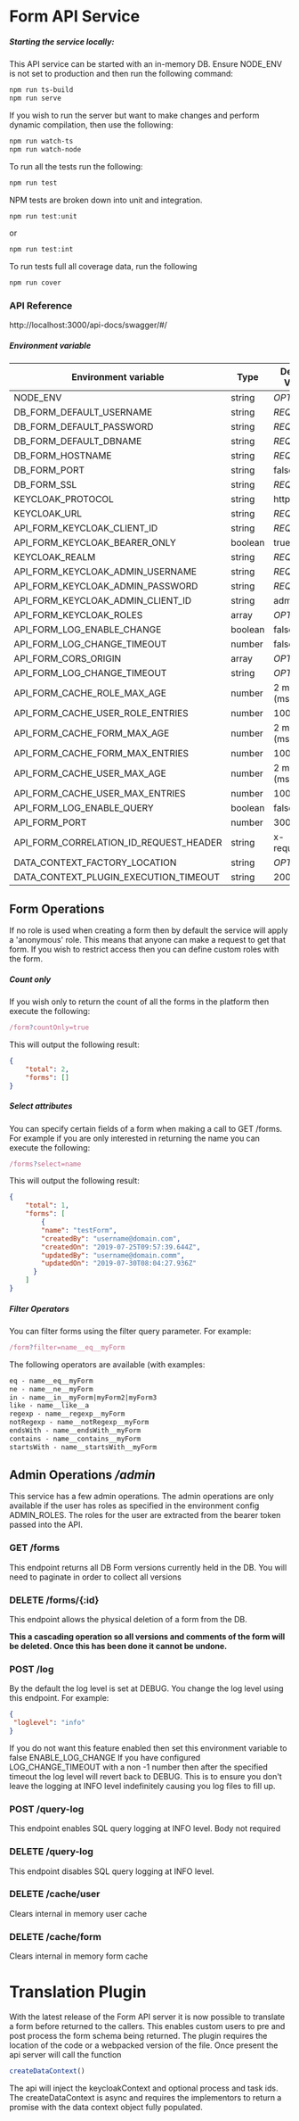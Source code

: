 # Form API Service

##### Starting the service locally:

This API service can be started with an in-memory DB. Ensure NODE_ENV is not set to production and then run the following command:

```bash
npm run ts-build
npm run serve
```

If you wish to run the server but want to make changes and perform dynamic compilation, then use the following:

```bash
npm run watch-ts
npm run watch-node
``` 

To run all the tests run the following:
```bash
npm run test
```

NPM tests are broken down into unit and integration.

```bash
npm run test:unit
```
or
```bash
npm run test:int
```

To run tests full all coverage data, run the following

```bash
npm run cover
```


### API Reference 
http://localhost:3000/api-docs/swagger/#/

##### Environment variable

|Environment variable 	               |Type 	    |Default Value 	|
|--------------------------------------|------------|-------------------|
|NODE_ENV                              |string    	| *OPTIONAL*        |   
|DB_FORM_DEFAULT_USERNAME              |string    	| *REQUIRED*        |                       
|DB_FORM_DEFAULT_PASSWORD              |string    	| *REQUIRED*        |                       
|DB_FORM_DEFAULT_DBNAME                |string    	| *REQUIRED*        |                       
|DB_FORM_HOSTNAME                      |string    	| *REQUIRED*        |                       
|DB_FORM_PORT                          |string    	| false             |                       
|DB_FORM_SSL                           |string    	| *REQUIRED*        |  
|KEYCLOAK_PROTOCOL                     |string    	| http://           |         
|KEYCLOAK_URL                          |string    	| *REQUIRED*        |   
|API_FORM_KEYCLOAK_CLIENT_ID           |string    	| *REQUIRED*        |                       
|API_FORM_KEYCLOAK_BEARER_ONLY         |boolean    	| true           	|                       
|KEYCLOAK_REALM                        |string    	| *REQUIRED*        |                       
|API_FORM_KEYCLOAK_ADMIN_USERNAME      |string    	| *REQUIRED*        |                       
|API_FORM_KEYCLOAK_ADMIN_PASSWORD      |string    	| *REQUIRED*        |                       
|API_FORM_KEYCLOAK_ADMIN_CLIENT_ID     |string    	| admin-cli         |                       
|API_FORM_KEYCLOAK_ROLES               |array       | *OPTIONAL*        |
|API_FORM_LOG_ENABLE_CHANGE            |boolean    	| false             |  
|API_FORM_LOG_CHANGE_TIMEOUT           |number    	| false             |
|API_FORM_CORS_ORIGIN                  |array       | *OPTIONAL*        |
|API_FORM_LOG_CHANGE_TIMEOUT           |string      | *OPTIONAL*        |
|API_FORM_CACHE_ROLE_MAX_AGE           |number      | 2 mins (ms)       |
|API_FORM_CACHE_USER_ROLE_ENTRIES      |number      | 100               |
|API_FORM_CACHE_FORM_MAX_AGE           |number      | 2 mins (ms)       |
|API_FORM_CACHE_FORM_MAX_ENTRIES       |number      | 100               |
|API_FORM_CACHE_USER_MAX_AGE           |number      | 2 mins (ms)       |
|API_FORM_CACHE_USER_MAX_ENTRIES       |number      | 100               |
|API_FORM_LOG_ENABLE_QUERY             |boolean     | false             |
|API_FORM_PORT                         |number      | 3000              |
|API_FORM_CORRELATION_ID_REQUEST_HEADER|string      | x-request-id      |
|DATA_CONTEXT_FACTORY_LOCATION         |string      | *OPTIONAL*        |
|DATA_CONTEXT_PLUGIN_EXECUTION_TIMEOUT |string      | 20000             |


                                     
## Form Operations

If no role is used when creating a form then by default the service will apply a 'anonymous' role. This
means that anyone can make a request to get that form. If you wish to restrict access then you can define custom roles with the form.


##### Count only 

If you wish only to return the count of all the forms in the platform then execute the following:

```js
/form?countOnly=true
```

This will output the following result:

```json
{
    "total": 2,
    "forms": []
}
```

##### Select attributes

You can specify certain fields of a form when making a call to GET /forms. For example if you are only interested in returning the name you can execute the following:

```js
/forms?select=name
```

This will output the following result:

```json
{
    "total": 1,
    "forms": [
        {
        "name": "testForm",
        "createdBy": "username@domain.com",
        "createdOn": "2019-07-25T09:57:39.644Z",
        "updatedBy": "username@domain.comm",
        "updatedOn": "2019-07-30T08:04:27.936Z"
      }
    ]
}
```

##### Filter Operators

You can filter forms using the filter query parameter. For example:

```js
/form?filter=name__eq__myForm
``` 

The following operators are available (with examples:
```markdown
eq - name__eq__myForm
ne - name__ne__myForm
in - name__in__myForm|myForm2|myForm3
like - name__like__a
regexp - name__regexp__myForm
notRegexp - name__notRegexp__myForm
endsWith - name__endsWith__myForm
contains - name__contains__myForm
startsWith - name__startsWith__myForm
```

## Admin Operations */admin*

This service has a few admin operations. The admin operations are only available if the user has roles as specified in the environment config ADMIN_ROLES. The roles for the user
are extracted from the bearer token passed into the API.

### GET /forms 
This endpoint returns all DB Form versions currently held in the DB. You will need to paginate in order to collect all versions

### DELETE /forms/{:id}

This endpoint allows the physical deletion of a form from the DB. 

**This a cascading operation so all versions and comments of the form will be deleted. Once this has been done it cannot be undone.**

### POST /log

By the default the log level is set at DEBUG. You change the log level using this endpoint. For example:
```json
{
 "loglevel": "info"
}
```
If you do not want this feature enabled then set this environment variable to false ENABLE_LOG_CHANGE
If you have configured LOG_CHANGE_TIMEOUT with a non -1 number then after the specified timeout the log level will revert back to DEBUG. This is to ensure you don't leave the logging at INFO level indefinitely causing you log files to fill up.

### POST /query-log
This endpoint enables SQL query logging at INFO level. Body not required

### DELETE /query-log
This endpoint disables SQL query logging at INFO level.

### DELETE /cache/user
Clears internal in memory user cache

### DELETE /cache/form
Clears internal in memory form cache


# Translation Plugin

With the latest release of the Form API server it is now possible to translate a form before returned to the callers.
This enables custom users to pre and post process the form schema being returned. The plugin requires the location of the code or 
a webpacked version of the file. Once present the api server will call the function

```js
createDataContext()
```
The api will inject the keycloakContext and optional process and task ids. The createDataContext is async and requires the implementors to return a promise with the data context object fully populated.
